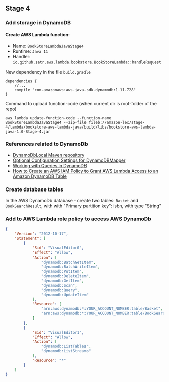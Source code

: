 ## Stage 4
### Add storage in DynamoDB

#### Create AWS Lambda function:
 * Name: `BookStoreLambdaJavaStage4`
 * Runtime: `Java 11`
 * Handler: `io.github.satr.aws.lambda.bookstore.BookStoreLambda::handleRequest`

New dependency in the file `build.gradle`
```
dependencies {
    //...
    compile "com.amazonaws:aws-java-sdk-dynamodb:1.11.728"
}
```

Command to upload function-code (when current dir is root-folder of the repo)
```
aws lambda update-function-code --function-name BookStoreLambdaJavaStage4 --zip-file fileb://amazon-lex/stage-4/lambda/bookstore-aws-lambda-java/build/libs/bookstore-aws-lambda-java-1.0-Stage-4.jar
```
### References related to DynamoDb

* [DynamoDbLocal  Maven repository](https://docs.aws.amazon.com/amazondynamodb/latest/developerguide/DynamoDBLocal.Maven.html)
* [Optional Configuration Settings for DynamoDBMapper](https://docs.amazonaws.cn/en_us/amazondynamodb/latest/developerguide/DynamoDBMapper.OptionalConfig.html)
* [Working with Queries in DynamoDB](https://docs.aws.amazon.com/amazondynamodb/latest/developerguide/Query.html#FilteringResults)
* [How to Create an AWS IAM Policy to Grant AWS Lambda Access to an Amazon DynamoDB Table](https://aws.amazon.com/blogs/security/how-to-create-an-aws-iam-policy-to-grant-aws-lambda-access-to-an-amazon-dynamodb-table/)

### Create database tables
In the AWS DynamoDb database - create two tables: `Basket` and `BookSearchResult`, with with "Primary partition key": isbn, with type "String"
### Add to AWS Lambda role policy to access AWS DynamoDb
```json
{
    "Version": "2012-10-17",
    "Statement": [
        {
            "Sid": "VisualEditor0",
            "Effect": "Allow",
            "Action": [
                "dynamodb:BatchGetItem",
                "dynamodb:BatchWriteItem",
                "dynamodb:PutItem",
                "dynamodb:DeleteItem",
                "dynamodb:GetItem",
                "dynamodb:Scan",
                "dynamodb:Query",
                "dynamodb:UpdateItem"
            ],
            "Resource": [
                "arn:aws:dynamodb:*:YOUR_ACCOUNT_NUMBER:table/Basket",
                "arn:aws:dynamodb:*:YOUR_ACCOUNT_NUMBER:table/BookSearchResult"
            ]
        },
        {
            "Sid": "VisualEditor1",
            "Effect": "Allow",
            "Action": [
                "dynamodb:ListTables",
                "dynamodb:ListStreams"
            ],
            "Resource": "*"
        }
    ]
}
``` 
